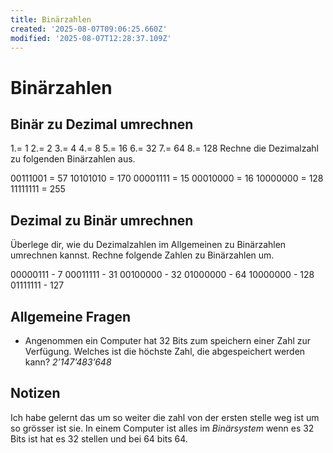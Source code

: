 ```yaml
---
title: Binärzahlen
created: '2025-08-07T09:06:25.660Z'
modified: '2025-08-07T12:28:37.109Z'
---
```


# Binärzahlen


## Binär zu Dezimal umrechnen
1.= 1
2.= 2
3.= 4
4.= 8
5.= 16
6.= 32
7.= 64
8.= 128
Rechne die Dezimalzahl zu folgenden Binärzahlen aus.

00111001 = 57
10101010 = 170
00001111 = 15
00010000 = 16
10000000 = 128
11111111 = 255

## Dezimal zu Binär umrechnen

Überlege dir, wie du Dezimalzahlen im Allgemeinen zu Binärzahlen umrechnen kannst. Rechne folgende Zahlen zu Binärzahlen um.

00000111 - 7
00011111 - 31
00100000 - 32
01000000 - 64
10000000 - 128
01111111 - 127

## Allgemeine Fragen

- Angenommen ein Computer hat 32 Bits zum speichern einer Zahl zur Verfügung. Welches ist die höchste Zahl, die abgespeichert werden kann?
 *2’147’483’648*

## Notizen

Ich habe gelernt das um so weiter die zahl von der ersten stelle weg ist um so grösser ist sie.
In einem Computer ist alles im *Binärsystem* wenn es 32 Bits ist hat es 32 stellen und bei 64 bits 64. 

